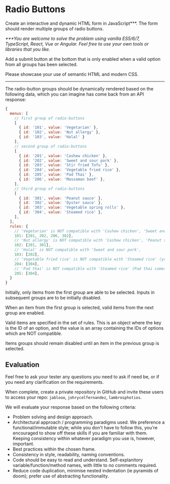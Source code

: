 # Radio Buttons

Create an interactive and dynamic HTML form in JavaScript***.  The form should render multiple groups of radio buttons.

_***You are welcome to solve the problem using vanilla ES5/6/7, TypeScript, React, Vue or Angular. Feel free to use your own tools or libraries that you like._

Add a submit button at the bottom that is only enabled when a valid option from all groups has been selected.

Please showcase your use of semantic HTML and modern CSS.

---
The radio-button groups should be dynamically rendered based on the following data, which you can imagine has come back from an API response:

```javascript
{
  menus: [
    // first group of radio-buttons
    [
      { id: '101', value: 'Vegetarian' },
      { id: '102', value: 'Nut allergy' },
      { id: '103', value: 'Halal' }
    ],
    // second group of radio-buttons
    [
      { id: '201', value: 'Cashew chicken' },
      { id: '202', value: 'Sweet and sour pork' },
      { id: '203', value: 'Stir fried Tofu' },
      { id: '204', value: 'Vegetable fried rice' },
      { id: '205', value: 'Pad Thai' },
      { id: '206', value: 'Massaman beef' },
    ],
    // third group of radio-buttons
    [
      { id: '301', value: 'Peanut sauce' },
      { id: '302', value: 'Oyster sauce' },
      { id: '303', value: 'Vegetable spring rolls' },
      { id: '304', value: 'Steamed rice' },
    ],
  ],
  rules: {
    // 'Vegetarian' is NOT compatible with 'Cashew chicken', 'Sweet and sour pork', 'Massaman beef', 'Oyster sauce'
    101: [201, 202, 206, 302], 
    // 'Nut allergy' is NOT compatible with 'Cashew chicken', 'Peanut sauce',
    102: [201, 301], 
    // 'Halal' is NOT compatible with 'Sweet and sour pork',
    103: [202], 
    // 'Vegetable fried rice' is NOT compatible with 'Steamed rice' (you don't need more rice... carb overload),
    204: [304],
    // 'Pad thai' is NOT compatible with 'Steamed rice' (Pad thai comes with noodles),
    205: [304],
  }
}
```

Initially, only items from the first group are able to be selected. Inputs in subsequent groups are to be initially disabled.

When an item from the first group is selected, valid items from the next group are enabled.

Valid items are specified in the set of rules.  This is an object where the key is the ID of an option, and the value is an array containing the IDs of options which are NOT compatible.

Items groups should remain disabled until an item in the previous group is selected.

## Evaluation
Feel free to ask your tester any questions you need to ask if need be, or if you need any clarification on the requirements.

When complete, create a private repository in GitHub and invite these users to access your repo: `jablooo`, `johrycelfernandez`, `lambrosphotios`.

We will evaluate your response based on the following criteria:

* Problem solving and design approach.
* Architectural approach / programming paradigms used. We preference a functional/immutable style; while you don't have to follow this, you're encouraged to show off these skills if you are familiar with them.  Keeping consistency within whatever paradigm you use is, however, important.
* Best practices within the chosen frame.
* Consistency in style, readability, naming conventions.
* Code should be easy to read and understand.  Self-explanitory variable/function/method names, with little to no comments required.
* Reduce code duplication, minimise nested indentation (ie pyramids of doom); prefer use of abstracting functionality.